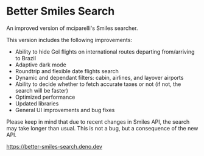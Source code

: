 # Better Smiles Search

An improved version of mciparelli's Smiles searcher.


This version includes the following improvements:
- Ability to hide Gol flights on international routes departing from/arriving to Brazil
- Adaptive dark mode
- Roundtrip and flexible date flights search
- Dynamic and dependant filters: cabin, airlines, and layover airports
- Ability to decide whether to fetch accurate taxes or not (if not, the search will be faster)
- Optimized performance 
- Updated libraries
- General UI improvements and bug fixes

Please keep in mind that due to recent changes in Smiles API, the search may take longer than usual. This is not a bug, but a consequence of the new API.


https://better-smiles-search.deno.dev